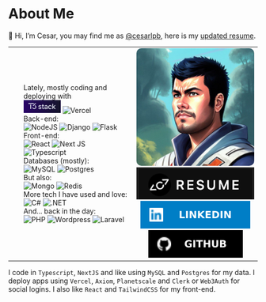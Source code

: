 # About Me 
👋 Hi, I’m Cesar, you may find me as [@cesarlpb](https://github.com/cesarlpb), here is my [updated resume](https://cesarlpb.github.io/cv).
<!-- <style>
.t3 {
  padding: 5px 10px 5px;
  border:1px solid #e2e8f0;
  color:#e2e8f0; 
  background: linear-gradient(to right, #2e026d, #15162c);
}
</style> -->
<table style="width:100%;border:0; margin: 0 auto;">
  <tr style="border:0;">
    <td style="border:0; width:50%;">
      <ul style="list-style: none;">
        <li style="padding-left:0;">Lately, mostly coding and deploying with 
        <br>
        <span class="t3">
          <img src="t3-badge.png" alt="T3 stack" width="75">  
          <img src="https://img.shields.io/badge/Vercel-000000?style=for-the-badge&logo=vercel&logoColor=white" alt="Vercel">
        </span>
        </li>
        <li style="padding-left:0;">
        Back-end:<br>
        <img src="https://img.shields.io/badge/Node.js-339933?style=for-the-badge&logo=nodedotjs&logoColor=white" alt="NodeJS"> 
        <img src="https://img.shields.io/badge/Django-092E20?style=for-the-badge&logo=django&logoColor=green" alt="Django"> 
        <img src="https://img.shields.io/badge/Flask-000000?style=for-the-badge&logo=flask&logoColor=white" alt="Flask"> 
        </li>
        <li style="padding-left:0;">
        Front-end:<br>
        <img src="https://img.shields.io/badge/React-20232A?style=for-the-badge&logo=react&logoColor=61DAFB" alt="React"> 
        <img src="https://img.shields.io/badge/next.js-000000?style=for-the-badge&logo=nextdotjs&logoColor=white" alt="Next JS"> 
        <img src="https://img.shields.io/badge/TypeScript-007ACC?style=for-the-badge&logo=typescript&logoColor=white" alt="Typescript">
        </li>
        <li style="padding-left:0;">
        Databases (mostly):<br>
        <img src="https://img.shields.io/badge/MySQL-005C84?style=for-the-badge&logo=mysql&logoColor=white" alt="MySQL"> 
        <img src="https://img.shields.io/badge/PostgreSQL-316192?style=for-the-badge&logo=postgresql&logoColor=white" alt="Postgres"><br>
        But also:<br>
        <img src="https://img.shields.io/badge/MongoDB-4EA94B?style=for-the-badge&logo=mongodb&logoColor=white" alt="Mongo">
        <img src="https://img.shields.io/badge/redis-%23DD0031.svg?&style=for-the-badge&logo=redis&logoColor=white" alt="Redis">
        </li>
        <li style="padding-left:0;">More tech I have used and love:
          <br>
          <img src="https://img.shields.io/badge/C%23-239120?style=for-the-badge&logo=c-sharp&logoColor=white" alt="C#">
          <img src="https://img.shields.io/badge/.NET-512BD4?style=for-the-badge&logo=dotnet&logoColor=white" alt=".NET">
        </li>
        <li style="padding-left:0;">
          And... back in the day:<br>
          <img src="https://img.shields.io/badge/PHP-777BB4?style=for-the-badge&logo=php&logoColor=white" alt="PHP">
          <img src="https://img.shields.io/badge/Wordpress-21759B?style=for-the-badge&logo=wordpress&logoColor=white" alt="Wordpress">
          <img src="https://img.shields.io/badge/Laravel-FF2D20?style=for-the-badge&logo=laravel&logoColor=white" alt="Laravel">
        </li>
      </ul>
    </td>
    <td style="border:0;width:50%;">
      <div>
        <img src="profile.jpeg" width="450" style="border-radius: 10px;">
      </div>
      <div style="text-align:center;">
        <!-- <a style="display: flex; align-items: center; padding: 5px 10px 5px; margin: 0 auto; text-decoration: none; background-color: #0f0f0f; width: 100px;" href="https://www.linkedin.com/in/cesarlpb89/">
        <img src="https://cesarlpb.github.io/images/c.png" width="24" style="padding: 0; display: inline-block;">
        <span style="display: inline-block; margin-bottom: 0px; margin-left: 5px;color: white; text-decoration: none; font-style: monospace; font-weight: 500; letter-spacing: 2px;">RESUME</span>
        </a> -->
        <a style="display:inline-block; margin: 0 auto;" href="https://cesarlpb.github.io/cv"><img src="resume.png"></a>
        <a style="display:inline-block; margin: 0 auto;" href="https://www.linkedin.com/in/cesarlpb89/"><img src="linkedin.svg"></a>
        <a style="display:inline-block; margin: 0 auto;" href="https://github.com/cesarlpb"><img src="github.svg"></a>
      </div> 
    </td>
  </tr>
</table>

I code in `Typescript`, `NextJS` and like using `MySQL` and `Postgres` for my data. I deploy apps using `Vercel`, `Axiom`, `Planetscale` and `Clerk` or `Web3Auth` for social logins. I also like `React` and `TailwindCSS` for my front-end.

